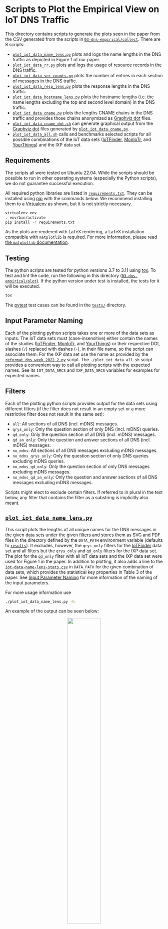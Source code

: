 # Scripts to Plot the Empirical View on IoT DNS Traffic

This directory contains scripts to generate the plots seen in the paper from the CSV generated from
the scripts in [`03-dns-empirical/collect`](../collect). There
are 8 scripts:

- [`plot_iot_data_name_lens.py`](#plot_iot_data_name_lenspy) plots and logs the name lengths in
  the DNS traffic as depicted in Figure 1 of our paper.
- [`plot_iot_data_rr.py`](#plot_iot_data_rrpy) plots and logs the usage of resource records in
  the DNS traffic.
- [`plot_iot_data_sec_counts.py`](#plot_iot_data_sec_countspy) plots the number of entries in each
  section of messages in the DNS traffic.
- [`plot_iot_data_resp_lens.py`](#plot_iot_data_resp_lenspy) plots the response lengths in the DNS
  traffic.
- [`plot_iot_data_hostname_lens.py`](#plot_iot_data_hostname_lenspy) plots the hostname lengths
  (i.e. the name lengths excluding the top and second level domain) in the DNS traffic.
- [`plot_iot_data_cname.py`](#plot_iot_data_cnamepy) plots the lengths CNAME chains in the DNS
  traffic and provides those chains anonymized as [Graphviz dot] files.
- [`plot_iot_data_cname_dot.sh`](#plot_iot_data_cname_dotsh) can generate graphical output from
  the [Graphviz dot] files generated by [`plot_iot_data_cname.py`](#plot_iot_data_cnamepy).
- [`plot_iot_data_all.sh`](#plot_iot_data_allsh) calls and benchmarks selected scripts for all
  possible combinations of the IoT data sets ([IoTFinder], [MonIoTr], and [YourThings]) and the IXP
  data set.

## Requirements
The scripts all were tested on Ubuntu 22.04. While the scripts should be possible to run in other
operating systems (especially the Python scripts), we do not guarantee successful execution.

All required python libraries are listed in [`requirements.txt`](./requirements.txt). They can be
installed using [pip] with the commands below.
We recommend installing them to a [Virtualenv] as shown, but it is not strictly necessary.

```sh
virtualenv env
. env/bin/activate
pip install -r requirements.txt
```

As the plots are rendered with LaTeX rendering, a LaTeX installation compatible with `matplotlib` is
required. For more information, please read [the `matplotlib` documentation][matplotlib usetex].

## Testing

The python scripts are tested for python versions 3.7 to 3.11 using [tox]. To test and lint the
code, run the following in this directory ([`03-dns-empirical/plot`](./)). If the python version
under test is installed, the tests for it will be executed.

```sh
tox
```

The [pytest] test cases can be found in the [`tests/`](./tests) directory.

## Input Parameter Naming

Each of the plotting python scripts takes one or more of the data sets as inputs. The IoT data sets
must (case-insensitive) either contain the names of the studies ([IoTFinder], [MonIoTr], and
[YourThings]) or their respective DOI, slashes (`/`) replaced with dashes (`-`), in their file name,
so the script can associate them. For the IXP data set use the name as provided by the
[`reformat_dns_week_2022_2.py`](../collect#reformat_dns_week_2022_2py) script. The
`./plot_iot_data_all.sh` script provides a convenient way to call all plotting scripts with the
expected names. See its `IOT_DATA_SRCS` and `IXP_DATA_SRCS` variables for examples for expected
names.

## Filters

Each of the plotting python scripts provides output for the data sets using different filters (if
the filter does not result in an empty set or a more restrictive filter does not result in the same
set):

- `all`: All sections of all DNS (incl. mDNS) messages.
- `qrys_only`: Only the question section of only DNS (incl. mDNS) queries.
- `qd_only`: Only the question section of all DNS (incl. mDNS) messages.
- `qd_an_only`: Only the question and answer sections of all DNS (incl. mDNS) messages.
- `no_mdns`: All sections of all DNS messages excluding mDNS messages.
- `no_mdns_qrys_only`: Only the question section of only DNS queries excluding mDNS queries.
- `no_mdns_qd_only`: Only the question section of only DNS messages excluding mDNS messages.
- `no_mdns_qd_an_only`: Only the question and answer sections of all DNS messages excluding mDNS
  messages.

Scripts might elect to exclude certain filters.
If referred to in plural in the text below, any filter that contains the filter as a substring is
implicitly also meant.

## [`plot_iot_data_name_lens.py`](./plot_iot_data_name_lens.py)

This script plots the lengths of all unique names for the DNS messages in the given data sets under
the given [filters] and stores them as SVG and PDF files in the directory defined by the `DATA_PATH`
environment variable (defaults to [`results`](../results)). It excludes, however,
the `qrys_only` filters for the [IoTFinder] data set and all filters but the `qrys_only` and
`qd_only` filters for the IXP data set. The plot for the `qd_only` filter with all IoT data sets and
the IXP data set were used for Figure 1 in the paper. In addition to plotting, it also adds a line
to the [`iot-data-name-lens-stats.csv`](../results/iot-data-name-lens-stats.csv) in `DATA_PATH` for
the given combination of data sets, which provides the statistical key properties in Table 3 of the
paper. See [Input Parameter Naming] for more information of the naming of the input parameters.

For more usage information use

```sh
./plot_iot_data_name_lens.py -h
```

An example of the output can be seen below:

<figure>
<p align="center">
<img width="50%" src="../results/iot-data-name-lens-qd_only@iotfinder+moniotr+yourthings.svg" />
</p>
<figcaption>
  <div align="center">
  Distribution of name lengths for IoT devices; names queried by different devices connected via the
  Internet.
  </div>
</figcaption>
</figure>

<figure>
<p align="center">
<img width="50%" src="../results/iot-data-name-lens-qd_only@ixp.svg" />
</p>
<figcaption>
  <div align="center">
  Distribution of name lengths at an IXP; names queried by different devices connected via the
  Internet.
  </div>
</figcaption>
</figure>

## [`plot_iot_data_rr.py`](./plot_iot_data_rr.py)

This script plots the resource record usage for the DNS messages in the given data sets under the
given [filters] and as pie charts and stores them as SVG and PDF files in the directory defined by
the `DATA_PATH` environment variable (defaults to [`results`](../results)). It excludes, however,
all `no_mdns` filters for the IXP data set and the `qrys_only` filters for the [IoTFinder] data
set. All resource records for which the usage rate is under 1% are summarized to "Others" in the
plots, however, their percentages are added to the
[`iot-data-rr-others.yaml`](../results/iot-data-rr-others.yaml) file in `DATA_PATH`.
Together, the plots and the listings in the YAML file, form the basis for Table 4 in the paper. See
[Input Parameter Naming] for more information of the naming of the input parameters.


For more usage information use

```sh
./plot_iot_data_rr.py -h
```

An example of the output can be seen below:

<figure>
<p align="center">
<img width="50%" src="../results/iot-data-rr-qd_only@iotfinder+yourthings+moniotr.svg" />
</p>
<figcaption>
  <div align="center">
  Queried record types in `IN` class at IoT devices.
  </div>
</figcaption>
</figure>

<figure>
<p align="center">
<img width="50%" src="../results/iot-data-rr-qd_only@ixp.svg" />
</p>
<figcaption>
  <div align="center">
  Queried record types in `IN` class at an IXP.
  </div>
</figcaption>
</figure>


## [`plot_iot_data_sec_counts.py`](./plot_iot_data_sec_counts.py)

This script plots the number of entries of each section for the DNS messages in the given data sets
under the given [filters] and stores them as SVG and PDF files in the directory defined by the
`DATA_PATH` environment variable (defaults to [`results`](../results)). Consequently, it only uses
the `all` and `no_mdns` filters for the IoT data sets and only the `all` filter for the IXP data
set. See [Input Parameter Naming] for more information of the naming of the input parameters.

For more usage information use

```sh
./plot_iot_data_sec_counts.py -h
```

An example of the output can be seen below:

<figure>
<p align="center">
<img width="50%" src="../results/iot-data-sec-counts-all@iotfinder+yourthings+moniotr.svg" />
</p>
<figcaption>
  <div align="center">
  Distribution of section lengths in DNS messages for IoT devices by different devices connected via
  the Internet.
  </div>
</figcaption>
</figure>

<figure>
<p align="center">
<img width="50%" src="../results/iot-data-sec-counts-all@ixp.svg" />
</p>
<figcaption>
  <div align="center">
  Distribution of section lengths in DNS message at an IXP by different devices connected via the
  Internet.
  </div>
</figcaption>
</figure>

## [`plot_iot_data_resp_lens.py`](./plot_iot_data_resp_lens.py)

This script plots the length of the DNS responses in the given data sets under the given [filters]
and stores them as SVG and PDF files in the directory defined by the `DATA_PATH` environment
variable (defaults to [`results`](../results)). Only the `qd_only` and `all` filter is used, for the
IXP data set, the `all` filter is also excluded. For a better overview, the plots are capped at 1500
bytes of response length.  If a message is longer than 1500 bytes, a warning is printed during the
script execution. See [Input Parameter Naming] for more information of the naming of the input
parameters.

For more usage information use

```sh
./plot_iot_data_resp_lens.py -h
```

An example of the output can be seen below:

<figure>
<p align="center">
<img width="50%" src="../results/iot-data-resp-lens-all@iotfinder+yourthings+moniotr.svg" />
</p>
<figcaption>
  <div align="center">
  Distribution of response lengths for IoT devices queried by different devices connected via the
  Internet.
  </div>
</figcaption>
</figure>

<figure>
<p align="center">
<img width="50%" src="../results/iot-data-resp-lens-all@ixp.svg" />
</p>
<figcaption>
  <div align="center">
  Distribution of response lengths at an IXP queried by different devices connected via the
  Internet.
  </div>
</figcaption>
</figure>

## [`plot_iot_data_hostname_lens.py`](./plot_iot_data_hostname_lens.py)

This script plots the lengths of all unique hostnames, meaning the names minus top and second level
domains, for the DNS messages in the given IoT data sets under the given [filters] and stores them
as SVG and PDF files in the directory defined by the `DATA_PATH` environment variable (defaults to
[`results`](../results)). The `qrys_only` filters are excluded for the `IoTFinder`. A slightly
modified version of the `get_tld()` function of the [publicsuffix2] library is used to extract the
top and second level domains (see `extract_hostname()` function script). See [Input Parameter
Naming] for more information of the naming of the input parameters.

For more usage information use

```sh
./plot_iot_data_hostname_lens.py -h
```

## [`plot_iot_data_cname.py`](./plot_iot_data_cname.py)

This script plots the lengths of CNAME chains in all DNS messages in the given IoT data sets under
the given [filters] and stores them as SVG and PDF files in the directory defined by the `DATA_PATH`
environment variable (defaults to [`results`](../results)). The `qd_an_only` and `no_mdns` filters
are excluded for all data sets and the `qrys_only` filters for the `IoTFinder` data set. In
addition, it generates a graph of the anonymized CNAME chains in the [Graphviz dot] format in
`DATA_PATH`. See [Input Parameter Naming] for more information of the naming of the input
parameters.
For more usage information use

```sh
./plot_iot_data_cname.py -h
```

An example of the output can be seen below and in
[`iot-data-cname-chains-all@iotfinder+yourthings+moniotr.dot`](../results/iot-data-cname-chains-all@iotfinder+yourthings+moniotr.dot):

<figure>
<p align="center">
<img width="50%" src="../results/iot-data-cname-chain-lens-all@iotfinder+yourthings+moniotr.svg" />
</p>
<figcaption>
  <div align="center">
  Distribution of CNAME chain length for IoT devices queried by different devices connected via the
  Internet.
  </div>
</figcaption>
</figure>

## [`plot_iot_data_cname_dot.sh`](./plot_iot_data_cname_dot.sh)

This script generates a plot in the desired output format (default SVG) from the [Graphviz dot]
files generated by `plot_iot_data_cname.py`. It expects a dot file as input and outputs to the same
name of the input, but the `.dot` extension being replaced with the extension of the output format.

For more usage information use

```sh
./plot_iot_data_cname_dot.sh
```

## [`plot_iot_data_all.sh`](./plot_iot_data_all.sh)

This script calls and benchmarks the following scripts for all possible combinations of the IoT data
sets ([IoTFinder], [MonIoTr], and [YourThings]) and the IXP data set:

- [`plot_iot_data_name_lens.py`](#plot_iot_data_name_lenspy)
- [`plot_iot_data_rr.py`](#plot_iot_data_rrpy)
- [`plot_iot_data_sec_counts.py`](#plot_iot_data_sec_countspy)
- [`plot_iot_data_resp_lens.py`](#plot_iot_data_resp_lenspy)
- [`plot_iot_data_cname.py`](#plot_iot_data_cnamepy) (but only for the IoT data sets)

It expects no input parameters.

[YourThings]: https://yourthings.info/data/#yourthings-data
[IoTFinder]: https://yourthings.info/data/#iotfinder-data
[MonIoTr]: https://moniotrlab.ccis.neu.edu/imc19/
[Graphviz dot]: https://www.graphviz.org/
[pip]: https://pip.pypa.io
[tox]: https://tox.wiki
[pytest]: https://docs.pytest.org
[Virtualenv]: https://virtualenv.pypa.io
[matplotlib usetex]: https://matplotlib.org/stable/tutorials/text/usetex.html
[filters]: #filters
[Input Parameter Naming]: #input-parameter-naming
[publicsuffix2]: https://github.com/nexb/python-publicsuffix2
